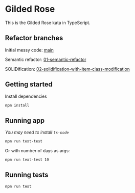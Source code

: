 # Gilded Rose

This is the Gilded Rose kata in TypeScript.

## Refactor branches

Initial messy code: [main](/../../tree/main)

Semantic refactor: [01-semantic-refactor](/../../tree/01-semantic-refactor)

SOLIDification: [02-solidification-with-item-class-modification](/../../tree/02-solidification-with-item-class-modification)

## Getting started

Install dependencies

```sh
npm install
```

## Running app

_You may need to install `ts-node`_

```sh
npm run text-test
```

Or with number of days as args:

```sh
npm run text-test 10
```

## Running tests

```sh
npm run test
```
